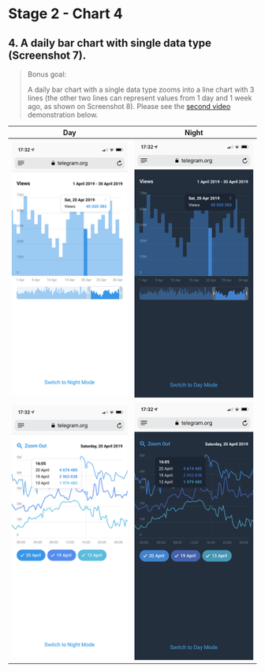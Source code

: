 # Stage 2 - Chart 4

## 4. A daily bar chart with single data type (Screenshot 7).
 > Bonus goal:
 >
 > A daily bar chart with a single data type zooms into a line chart with 3 lines (the other two lines can represent values from 1 day and 1 week ago, as shown on Screenshot 8).
 > Please see the [second video](https://t.me/contest/62) demonstration below.

Day                        |  Night
:-------------------------:|:-------------------------:
![alt text](../JS_7.png)   |  ![alt text](../JS_7_Night.png)
![alt text](../JS_8.png)   |  ![alt text](../JS_8_Night.png)
